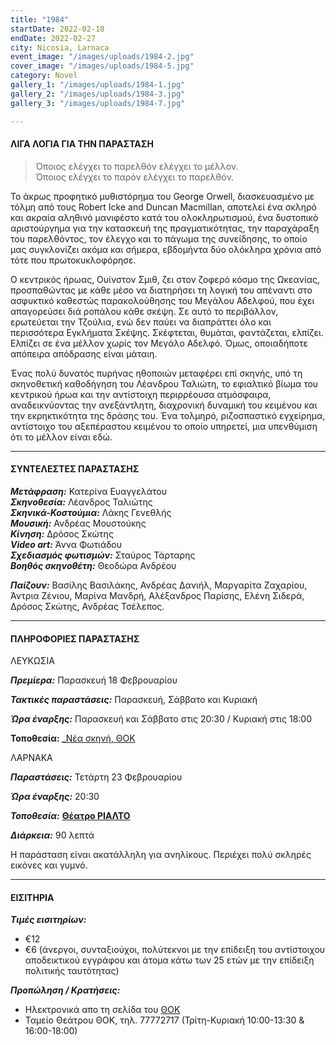 ```yaml
---
title: "1984"
startDate: 2022-02-18
endDate: 2022-02-27
city: Nicosia, Larnaca
event_image: "/images/uploads/1984-2.jpg"
cover_image: "/images/uploads/1984-5.jpg"
category: Novel
gallery_1: "/images/uploads/1984-1.jpg"
gallery_2: "/images/uploads/1984-3.jpg"
gallery_3: "/images/uploads/1984-7.jpg"

---
```

#### ΛΙΓΑ ΛΟΓΙΑ ΓΙΑ ΤΗΝ ΠΑΡΑΣΤΑΣΗ

> Όποιος ελέγχει το παρελθόν ελέγχει το μέλλον.  
> Όποιος ελέγχει το παρόν ελέγχει το παρελθόν.

Το άκρως προφητικό μυθιστόρημα του George Orwell, διασκευασμένο με τόλμη από τους Robert Icke and Duncan Macmillan, αποτελεί ένα σκληρό και ακραία αληθινό μανιφέστο κατά του ολοκληρωτισμού, ένα δυστοπικό αριστούργημα για την κατασκευή της πραγματικότητας, την παραχάραξη του παρελθόντος, τον έλεγχο και το πάγωμα της συνείδησης, το οποίο μας συγκλονίζει ακόμα και σήμερα, εβδομήντα δύο ολόκληρα χρόνια από τότε που πρωτοκυκλοφόρησε.

Ο κεντρικός ήρωας, Ουίνστον Σμιθ, ζει στον ζοφερό κόσμο της Ωκεανίας, προσπαθώντας με κάθε μέσο να διατηρήσει τη λογική του απέναντι στο ασφυκτικό καθεστώς παρακολούθησης του Μεγάλου Αδελφού, που έχει απαγορεύσει διά ροπάλου κάθε σκέψη. Σε αυτό το περιβάλλον, ερωτεύεται την Τζούλια, ενώ δεν παύει να διαπράττει όλο και περισσότερα Εγκλήματα Σκέψης. Σκέφτεται, θυμάται, φαντάζεται, ελπίζει. Ελπίζει σε ένα μέλλον χωρίς τον Μεγάλο Αδελφό. Όμως, οποιαδήποτε απόπειρα απόδρασης είναι μάταιη.

Ένας πολύ δυνατός πυρήνας ηθοποιών μεταφέρει επί σκηνής, υπό τη σκηνοθετική καθοδήγηση του Λέανδρου Ταλιώτη, το εφιαλτικό βίωμα του κεντρικού ήρωα και την αντίστοιχη περιρρέουσα ατμόσφαιρα, αναδεικνύοντας την ανεξάντλητη, διαχρονική δυναμική του κειμένου και την εκρηκτικότητα της δράσης του. Ένα τολμηρό, ριζοσπαστικό εγχείρημα, αντίστοιχο του αξεπέραστου κειμένου το οποίο υπηρετεί, μια υπενθύμιση ότι το μέλλον είναι εδώ.

***

#### ΣΥΝΤΕΛΕΣΤΕΣ ΠΑΡΑΣΤΑΣΗΣ

**_Μετάφραση:_** Κατερίνα Ευαγγελάτου  
**_Σκηνοθεσία:_** Λέανδρος Ταλιώτης  
**_Σκηνικά-Κοστούμια:_** Λάκης Γενεθλής  
**_Μουσική:_** Ανδρέας Μουστούκης  
**_Κίνηση:_** Δρόσος Σκώτης  
**_Video art:_** Άννα Φωτιάδου  
**_Σχεδιασμός φωτισμών:_** Σταύρος Τάρταρης  
**_Βοηθός σκηνοθέτη:_** Θεοδώρα Ανδρέου

**_Παίζουν:_** Βασίλης Βασιλάκης, Ανδρέας Δανιήλ, Μαργαρίτα Ζαχαρίου, Άντρια Ζένιου, Μαρίνα Μανδρή, Αλέξανδρος Παρίσης, Ελένη Σιδερά, Δρόσος Σκώτης, Ανδρέας Τσέλεπος.

***

#### ΠΛΗΡΟΦΟΡΙΕΣ ΠΑΡΑΣΤΑΣΗΣ

ΛΕΥΚΩΣΙΑ

**_Πρεμίερα:_** Παρασκευή 18 Φεβρουαρίου

**_Τακτικές παραστάσεις:_** Παρασκευή, Σάββατο και Κυριακή

**_Ώρα έναρξης:_** Παρασκευή και Σάββατο στις 20:30 / Κυριακή στις 18:00

**Τοποθεσία: _**[Νέα σκηνή, ΘΟΚ](https://www.google.com/maps/search/%CE%B8%CE%B5%CE%B1%CF%84%CF%81%CE%BF+%CE%B8%CE%BF%CE%BA/@35.1534018,33.3335711,13z/data=!3m1!4b1 "Νεα Σκηνή, ΘΟΚ")

ΛΑΡΝΑΚΑ

**_Παραστάσεις:_** Τετάρτη 23 Φεβρουαρίου

**_Ώρα έναρξης:_** 20:30

**_Τοποθεσία:_** [**Θέατρο ΡΙΑΛΤΟ**](https://www.google.com/maps/place/%CE%94%CE%B7%CE%BC%CE%BF%CF%84%CE%B9%CE%BA%CE%BF+%CE%98%CE%B5%CE%B1%CF%84%CF%81%CE%BF+%CE%9B%CE%B1%CF%81%CE%BD%CE%B1%CE%BA%CE%B1%CF%82/@34.9160535,33.6242074,17z/data=!3m1!4b1!4m5!3m4!1s0x14e08357d0583743:0x9596f1dd1e03bce6!8m2!3d34.9160535!4d33.6263961 "Δημοτικό Θέατρο Λάρνακας")

**_Διάρκεια:_** 90 λεπτά

Η παράσταση είναι ακατάλληλη για ανηλίκους. Περιέχει πολύ σκληρές εικόνες και γυμνό.

***

#### ΕΙΣΙΤΗΡΙΑ

**_Τιμές εισιτηρίων:_**

* €12
* €6 (άνεργοι, συνταξιούχοι, πολύτεκνοι με την επίδειξη του αντίστοιχου αποδεικτικού εγγράφου και άτομα κάτω των 25 ετών με την επίδειξη πολιτικής ταυτότητας)

**_Προπώληση / Κρατήσεις:_**

* Ηλεκτρονικά απο τη σελίδα του [ΘΟΚ](https://www.thoc.org.cy/event/1984,4686,235,el,shows "Κρατήσεις εισιτηρίων")
* Ταμείο Θεάτρου ΘΟΚ, τηλ. 77772717 (Τρίτη-Κυριακή 10:00-13:30 & 16:00-18:00)
